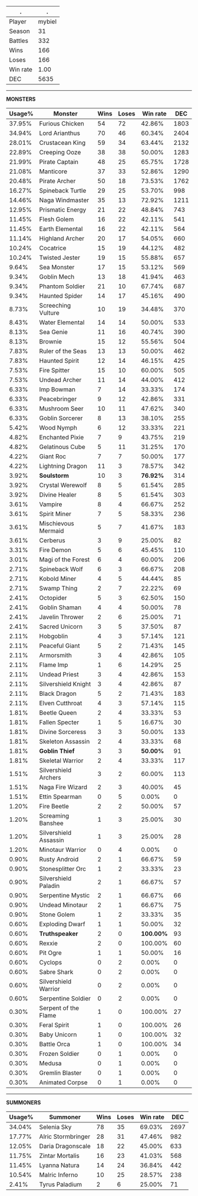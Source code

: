 .|.
|-|-
Player|mybiel
Season|31
Battles|332
Wins|166
Loses|166
Win rate|1.00
DEC|5635

---
**MONSTERS**

Usage%|Monster|Wins|Loses|Win rate|DEC|
-|-|-|-|-|-|
37.95%|Furious Chicken|54|72|42.86%|1803|
34.94%|Lord Arianthus|70|46|60.34%|2404|
28.01%|Crustacean King|59|34|63.44%|2132|
22.89%|Creeping Ooze|38|38|50.00%|1283|
21.99%|Pirate Captain|48|25|65.75%|1728|
21.08%|Manticore|37|33|52.86%|1290|
20.48%|Pirate Archer|50|18|73.53%|1762|
16.27%|Spineback Turtle|29|25|53.70%|998|
14.46%|Naga Windmaster|35|13|72.92%|1211|
12.95%|Prismatic Energy|21|22|48.84%|743|
11.45%|Flesh Golem|16|22|42.11%|541|
11.45%|Earth Elemental|16|22|42.11%|564|
11.14%|Highland Archer|20|17|54.05%|660|
10.24%|Cocatrice|15|19|44.12%|482|
10.24%|Twisted Jester|19|15|55.88%|657|
9.64%|Sea Monster|17|15|53.12%|569|
9.34%|Goblin Mech|13|18|41.94%|463|
9.34%|Phantom Soldier|21|10|67.74%|687|
9.34%|Haunted Spider|14|17|45.16%|490|
8.73%|Screeching Vulture|10|19|34.48%|370|
8.43%|Water Elemental|14|14|50.00%|533|
8.13%|Sea Genie|11|16|40.74%|390|
8.13%|Brownie|15|12|55.56%|504|
7.83%|Ruler of the Seas|13|13|50.00%|462|
7.83%|Haunted Spirit|12|14|46.15%|425|
7.53%|Fire Spitter|15|10|60.00%|505|
7.53%|Undead Archer|11|14|44.00%|412|
6.33%|Imp Bowman|7|14|33.33%|174|
6.33%|Peacebringer|9|12|42.86%|331|
6.33%|Mushroom Seer|10|11|47.62%|340|
6.33%|Goblin Sorcerer|8|13|38.10%|255|
5.42%|Wood Nymph|6|12|33.33%|221|
4.82%|Enchanted Pixie|7|9|43.75%|219|
4.82%|Gelatinous Cube|5|11|31.25%|170|
4.22%|Giant Roc|7|7|50.00%|177|
4.22%|Lightning Dragon|11|3|78.57%|342|
3.92%|**Soulstorm**|10|3|**76.92%**|314|
3.92%|Crystal Werewolf|8|5|61.54%|285|
3.92%|Divine Healer|8|5|61.54%|303|
3.61%|Vampire|8|4|66.67%|252|
3.61%|Spirit Miner|7|5|58.33%|236|
3.61%|Mischievous Mermaid|5|7|41.67%|183|
3.61%|Cerberus|3|9|25.00%|82|
3.31%|Fire Demon|5|6|45.45%|110|
3.01%|Magi of the Forest|6|4|60.00%|206|
2.71%|Spineback Wolf|6|3|66.67%|208|
2.71%|Kobold Miner|4|5|44.44%|85|
2.71%|Swamp Thing|2|7|22.22%|69|
2.41%|Octopider|5|3|62.50%|150|
2.41%|Goblin Shaman|4|4|50.00%|78|
2.41%|Javelin Thrower|2|6|25.00%|71|
2.41%|Sacred Unicorn|3|5|37.50%|87|
2.11%|Hobgoblin|4|3|57.14%|121|
2.11%|Peaceful Giant|5|2|71.43%|145|
2.11%|Armorsmith|3|4|42.86%|105|
2.11%|Flame Imp|1|6|14.29%|25|
2.11%|Undead Priest|3|4|42.86%|153|
2.11%|Silvershield Knight|3|4|42.86%|87|
2.11%|Black Dragon|5|2|71.43%|183|
2.11%|Elven Cutthroat|4|3|57.14%|115|
1.81%|Beetle Queen|2|4|33.33%|53|
1.81%|Fallen Specter|1|5|16.67%|30|
1.81%|Divine Sorceress|3|3|50.00%|133|
1.81%|Skeleton Assassin|2|4|33.33%|68|
1.81%|**Goblin Thief**|3|3|**50.00%**|91|
1.81%|Skeletal Warrior|2|4|33.33%|117|
1.51%|Silvershield Archers|3|2|60.00%|113|
1.51%|Naga Fire Wizard|2|3|40.00%|45|
1.51%|Ettin Spearman|0|5|0.00%|0|
1.20%|Fire Beetle|2|2|50.00%|57|
1.20%|Screaming Banshee|1|3|25.00%|30|
1.20%|Silvershield Assassin|1|3|25.00%|28|
1.20%|Minotaur Warrior|0|4|0.00%|0|
0.90%|Rusty Android|2|1|66.67%|59|
0.90%|Stonesplitter Orc|1|2|33.33%|23|
0.90%|Silvershield Paladin|2|1|66.67%|57|
0.90%|Serpentine Mystic|2|1|66.67%|66|
0.90%|Undead Minotaur|2|1|66.67%|75|
0.90%|Stone Golem|1|2|33.33%|35|
0.60%|Exploding Dwarf|1|1|50.00%|32|
0.60%|**Truthspeaker**|2|0|**100.00%**|93|
0.60%|Rexxie|2|0|100.00%|60|
0.60%|Pit Ogre|1|1|50.00%|16|
0.60%|Cyclops|0|2|0.00%|0|
0.60%|Sabre Shark|0|2|0.00%|0|
0.60%|Silvershield Warrior|0|2|0.00%|0|
0.60%|Serpentine Soldier|0|2|0.00%|0|
0.30%|Serpent of the Flame|1|0|100.00%|27|
0.30%|Feral Spirit|1|0|100.00%|26|
0.30%|Baby Unicorn|1|0|100.00%|32|
0.30%|Battle Orca|1|0|100.00%|34|
0.30%|Frozen Soldier|0|1|0.00%|0|
0.30%|Medusa|0|1|0.00%|0|
0.30%|Gremlin Blaster|0|1|0.00%|0|
0.30%|Animated Corpse|0|1|0.00%|0|

---
**SUMMONERS**

Usage%|Summoner|Wins|Loses|Win rate|DEC|
-|-|-|-|-|-|
34.04%|Selenia Sky|78|35|69.03%|2697|
17.77%|Alric Stormbringer|28|31|47.46%|982|
12.05%|Daria Dragonscale|18|22|45.00%|633|
11.75%|Zintar Mortalis|16|23|41.03%|568|
11.45%|Lyanna Natura|14|24|36.84%|442|
10.54%|Malric Inferno|10|25|28.57%|238|
2.41%|Tyrus Paladium|2|6|25.00%|71|

